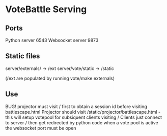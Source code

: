 VoteBattle Serving
==================

Ports
-----

Python server 6543
Websocket server 9873

Static files
------------

server/externals/ -> /ext
server/vote/static -> /static

(/ext are populated by running vote/make externals)

Use
---

BUG! projector must visit / first to obtain a session id before visiting battlescape.html
Projector should visit /static/projector/battlescape.html - this will setup votepool for subsiquent clients visiting /
Clients just connect to server / then get redirected by python code when a vote pool is active
the websocket port must be open



